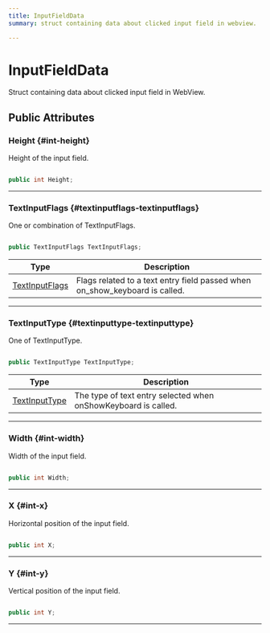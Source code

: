 ```yaml
---
title: InputFieldData
summary: struct containing data about clicked input field in webview. 

---
```


# InputFieldData




Struct containing data about clicked input field in WebView.   





## Public Attributes

### Height {#int-height}

Height of the input field. 

```csharp

public int Height;

```






-----------

### TextInputFlags {#textinputflags-textinputflags}

One or combination of TextInputFlags. 

```csharp

public TextInputFlags TextInputFlags;

```

| Type | Description  | 
|--|--|
| [TextInputFlags](/versioned_docs/version-22-Feb-2023/unity-api/api/UnityEngine.XR.MagicLeap/MLWebView/UnityEngine.XR.MagicLeap.MLWebView.md#enums-textinputflags) | Flags related to a text entry field passed when on&#95;show&#95;keyboard is called.  |





-----------

### TextInputType {#textinputtype-textinputtype}

One of TextInputType. 

```csharp

public TextInputType TextInputType;

```

| Type | Description  | 
|--|--|
| [TextInputType](/versioned_docs/version-22-Feb-2023/unity-api/api/UnityEngine.XR.MagicLeap/MLWebView/UnityEngine.XR.MagicLeap.MLWebView.md#enums-textinputtype) | The type of text entry selected when onShowKeyboard is called.  |





-----------

### Width {#int-width}

Width of the input field. 

```csharp

public int Width;

```






-----------

### X {#int-x}

Horizontal position of the input field. 

```csharp

public int X;

```






-----------

### Y {#int-y}

Vertical position of the input field. 

```csharp

public int Y;

```






-----------


